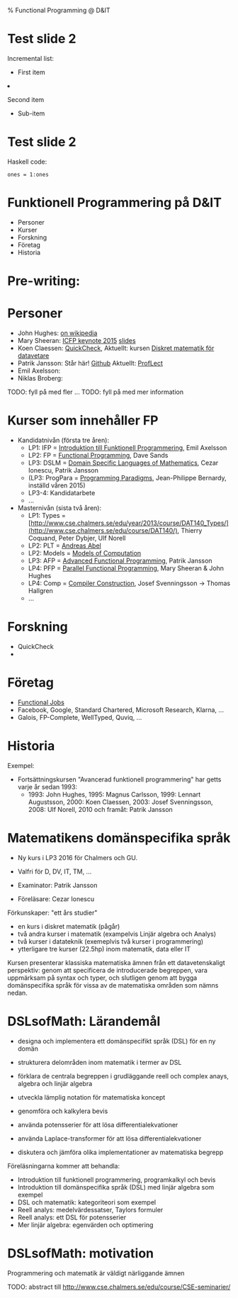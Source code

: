 % Functional Programming @ D&IT



Test slide 2
====================================================================================================

Incremental list:

  <div class="incremental">

* First item

  </div>
  <div class="incremental">

* Second item
    * Sub-item

  </div>



Test slide 2
================================================================================

Haskell code:

~~~~~~~~~~~~~~~~~~~~~~~~~~~~~~~~~~~~~~~~{.haskell}
ones = 1:ones
~~~~~~~~~~~~~~~~~~~~~~~~~~~~~~~~~~~~~~~~

Funktionell Programmering på D&IT
================

* Personer
* Kurser
* Forskning
* Företag
* Historia


**Pre-writing:**
================

Personer
================

* John Hughes: [on wikipedia](https://en.wikipedia.org/wiki/John_Hughes_(computer_scientist))
* Mary Sheeran: [ICFP keynote 2015](https://www.youtube.com/watch?v=gz8JpdAwtuo&index=15&list=PLnqUlCo055hWNtUo1Haoq347VhCqIjs7u) [slides](http://icfpconference.org/icfp2015/sheeran-keynote.pdf)
* Koen Claessen: [QuickCheck](https://en.wikipedia.org/wiki/QuickCheck), Aktuellt: kursen [Diskret matematik för datavetare](http://www.cse.chalmers.se/edu/course/DIT980/)
* Patrik Jansson: Står här! [Github](https://github.com/patrikja) Aktuellt: [ProfLect](https://github.com/patrikja/ProfLect)
* Emil Axelsson:
* Niklas Broberg:

TODO: fyll på med fler ...
TODO: fyll på med mer information


Kurser som innehåller FP
================

* Kandidatnivån (första tre åren):
    * LP1: IFP = [Introduktion till Funktionell Programmering](http://www.cse.chalmers.se/edu/course/TDA555/), Emil Axelsson
    * LP2: FP = [Functional Programming](www.cse.chalmers.se/edu/course/TDA452/), Dave Sands
    * LP3: DSLM = [Domain Specific Languages of Mathematics](https://github.com/DSLsofMath), Cezar Ionescu, Patrik Jansson
    * (LP3: ProgPara = [Programming Paradigms](http://www.cse.chalmers.se/~bernardy/pp/), Jean-Philippe Bernardy, inställd våren 2015)
    * LP3-4: Kandidatarbete
    * ...
* Masternivån (sista två åren):
    * LP1: Types = [http://www.cse.chalmers.se/edu/year/2013/course/DAT140_Types/](http://www.cse.chalmers.se/edu/course/DAT140/), Thierry Coquand, Peter Dybjer, Ulf Norell
    * LP2: PLT = [Andreas Abel](http://www.cse.chalmers.se/edu/course/DAT151_Programming_Language_Technology/)
    * LP2: Models = [Models of Computation](https://sites.google.com/site/modelsofcomputation/)
    * LP3: AFP = [Advanced Functional Programming](http://www.cse.chalmers.se/edu/course/afp/), Patrik Jansson
    * LP4: PFP = [Parallel Functional Programming](http://www.cse.chalmers.se/edu/course/DAT280_Parallel_Functional_Programming/), Mary Sheeran & John Hughes
    * LP4: Comp = [Compiler Construction](http://www.cse.chalmers.se/edu/course/TDA283/), Josef Svenningsson -> Thomas Hallgren
    * ...


Forskning
================

* QuickCheck
*

Företag
================

* [Functional Jobs](http://functionaljobs.com/)
* Facebook, Google, Standard Chartered, Microsoft Research, Klarna, ...
* Galois, FP-Complete, WellTyped, Quviq, ...


Historia
================

Exempel:

* Fortsättningskursen "Avancerad funktionell programmering" har getts varje år sedan 1993:
    * 1993: John Hughes, 1995: Magnus Carlsson, 1999: Lennart Augustsson, 2000: Koen Claessen, 2003: Josef Svenningsson, 2008: Ulf Norell, 2010 och framåt: Patrik Jansson

Matematikens domänspecifika språk
================

* Ny kurs i LP3 2016 för Chalmers och GU.
* Valfri för D, DV, IT, TM, ...

* Examinator: Patrik Jansson
* Föreläsare: Cezar Ionescu

Förkunskaper: "ett års studier"
* en kurs i diskret matematik (pågår)
* två andra kurser i matematik (exampelvis Linjär algebra och Analys)
* två kurser i datateknik (exemeplvis två kurser i programmering)
* ytterligare tre kurser (22.5hp) inom matematik, data eller IT


Kursen presenterar klassiska matematiska ämnen från ett
datavetenskaligt perspektiv: genom att specificera de introducerade
begreppen, vara uppmärksam på syntax och typer, och slutligen genom
att bygga domänspecifika språk för vissa av de matematiska områden som
nämns nedan.

DSLsofMath: Lärandemål
================

* designa och implementera ett domänspecifikt språk (DSL) för en ny domän
* strukturera delområden inom matematik i termer av DSL
* förklara de centrala begreppen i grudläggande reell och complex anays, algebra och linjär algebra

* utveckla lämplig notation för matematiska koncept
* genomföra och kalkylera bevis
* använda potensserier för att lösa differentialekvationer
* använda Laplace-transformer för att lösa differentialekvationer

* diskutera och jämföra olika implementationer av matematiska begrepp

Föreläsningarna kommer att behandla:
* Introduktion till funktionell programmering, programkalkyl och bevis
* Introduktion till domänspecifika språk (DSL) med linjär algebra som exempel
* DSL och matematik: kategoriteori som exempel
* Reell analys: medelvärdessatser, Taylors formuler
* Reell analys: ett DSL för potensserier
* Mer linjär algebra: egenvärden och optimering

DSLsofMath: motivation
================

Programmering och matematik är väldigt närliggande ämnen

TODO: abstract till
  http://www.cse.chalmers.se/edu/course/CSE-seminarier/

